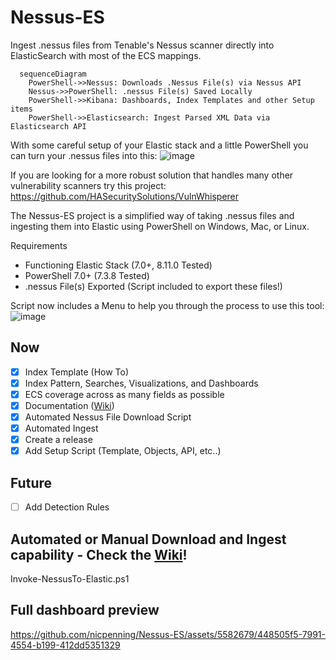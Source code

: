 # Nessus-ES

Ingest .nessus files from Tenable's Nessus scanner directly into ElasticSearch with most of the ECS mappings.

```mermaid
  sequenceDiagram
    PowerShell->>Nessus: Downloads .Nessus File(s) via Nessus API
    Nessus->>PowerShell: .nessus File(s) Saved Locally
    PowerShell->>Kibana: Dashboards, Index Templates and other Setup items
    PowerShell->>Elasticsearch: Ingest Parsed XML Data via Elasticsearch API
```

With some careful setup of your Elastic stack and a little PowerShell you can turn your .nessus files into this:
![image](https://github.com/nicpenning/Nessus-ES/assets/5582679/746d143d-ff1a-4077-82c2-03e229f59bbf)

If you are looking for a more robust solution that handles many other vulnerability scanners try this project: https://github.com/HASecuritySolutions/VulnWhisperer

The Nessus-ES project is a simplified way of taking .nessus files and ingesting them into Elastic using PowerShell on Windows, Mac, or Linux.

Requirements
* Functioning Elastic Stack (7.0+, 8.11.0 Tested)
* PowerShell 7.0+ (7.3.8 Tested)
* .nessus File(s) Exported (Script included to export these files!)

Script now includes a Menu to help you through the process to use this tool:
![image](https://github.com/nicpenning/Nessus-ES/assets/5582679/db61fbba-352d-4d02-bb98-7c260a69a302)

## Now
- [X] Index Template (How To)
- [X] Index Pattern, Searches, Visualizations, and Dashboards
- [X] ECS coverage across as many fields as possible
- [X] Documentation ([Wiki](https://github.com/nicpenning/Nessus-ES/wiki))
- [X] Automated Nessus File Download Script
- [X] Automated Ingest
- [X] Create a release
- [X] Add Setup Script (Template, Objects, API, etc..)

## Future
- [ ] Add Detection Rules

## Automated or Manual Download and Ingest capability - Check the [Wiki](https://github.com/nicpenning/Nessus-ES/wiki)!
Invoke-NessusTo-Elastic.ps1

## Full dashboard preview
https://github.com/nicpenning/Nessus-ES/assets/5582679/448505f5-7991-4554-b199-412dd5351329

